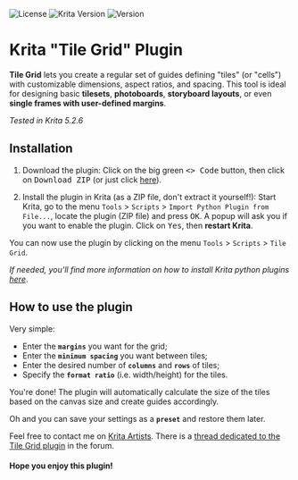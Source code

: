 ![License](https://img.shields.io/badge/license-CC0_1.0-blue.svg)
![Krita Version](https://img.shields.io/badge/krita-5.2.6-green.svg)
![Version](https://img.shields.io/badge/version-v0.1.2-orange.svg)

# Krita "Tile Grid" Plugin

**Tile Grid** lets you create a regular set of guides defining "tiles" (or "cells") with customizable dimensions, aspect ratios, and spacing.
This tool is ideal for designing basic **tilesets**, **photoboards**, **storyboard layouts**, or even **single frames with user-defined margins**.

*Tested in Krita 5.2.6*

## Installation

1. Download the plugin: Click on the big green <kbd><> Code</kbd> button, then click on <kbd>Download ZIP</kbd> (or just click [here](https://github.com/madjyc/Krita_Tile_Grid_Plugin/archive/refs/heads/main.zip)).

2. Install the plugin in Krita (as a ZIP file, don't extract it yourself!): Start Krita, go to the menu `Tools` > `Scripts` > `Import Python Plugin from File...`, locate the plugin (ZIP file) and press <kbd>OK</kbd>. A popup will ask you if you want to enable the plugin. Click on <kbd>Yes</kbd>, then **restart Krita**.

You can now use the plugin by clicking on the menu `Tools` > `Scripts` > `Tile Grid`.

*If needed, you'll find more information on how to install Krita python plugins [here](https://docs.krita.org/en/user_manual/python_scripting/install_custom_python_plugin.html)*.

## How to use the plugin

Very simple:

- Enter the **`margins`** you want for the grid;
- Enter the **`minimum spacing`** you want between tiles;
- Enter the desired number of **`columns`** and **`rows`** of tiles;
- Specify the **`format ratio`** (i.e. width/height) for the tiles.

You're done! The plugin will automatically calculate the size of the tiles based on the canvas size and create guides accordingly.

Oh and you can save your settings as a **`preset`** and restore them later.

Feel free to contact me on [Krita Artists](https://krita-artists.org/). There is a [thread dedicated to the Tile Grid plugin](https://krita-artists.org/t/tile-grid-a-plugin-for-creating-customizable-guide-layouts-for-storyboards-tilesets-and-more/) in the forum.

#### Hope you enjoy this plugin!
